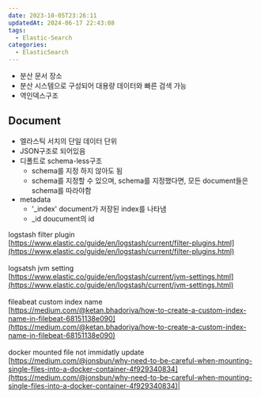 ```yaml
---
date: 2023-10-05T23:26:11
updatedAt: 2024-06-17 22:43:08
tags:
  - Elastic-Search
categories:
  - ElasticSearch
---
```

- 분산 문서 장소
- 분산 시스템으로 구성되어 대용량 데이터와 빠른 검색 가능
- 역인덱스구조
## Document
- 엘라스틱 서치의 단일 데이터 단위
- JSON구조로 되어있음
- 디폴트로 schema-less구조
	- schema를 지정 하지 않아도 됨
	- schema를 지정할 수 있으며, schema를 지정했다면, 모든 document들은 schema를 따라야함
- metadata
	- '_index' document가 저장된 index를 나타냄
	- _id doucument의 id

logstash filter plugin  <br>[https://www.elastic.co/guide/en/logstash/current/filter-plugins.html](https://www.elastic.co/guide/en/logstash/current/filter-plugins.html)<br><br>logsatsh jvm setting  <br>[https://www.elastic.co/guide/en/logstash/current/jvm-settings.html](https://www.elastic.co/guide/en/logstash/current/jvm-settings.html)<br><br>fileabeat custom index name  <br>[https://medium.com/@ketan.bhadoriya/how-to-create-a-custom-index-name-in-filebeat-68151138e090](https://medium.com/@ketan.bhadoriya/how-to-create-a-custom-index-name-in-filebeat-68151138e090)<br><br>docker mounted file not immidatly update  <br>[https://medium.com/@jonsbun/why-need-to-be-careful-when-mounting-single-files-into-a-docker-container-4f929340834](https://medium.com/@jonsbun/why-need-to-be-careful-when-mounting-single-files-into-a-docker-container-4f929340834)|